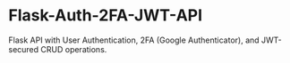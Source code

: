 # Flask-Auth-2FA-JWT-API
Flask API with User Authentication, 2FA (Google Authenticator), and JWT-secured CRUD operations.
